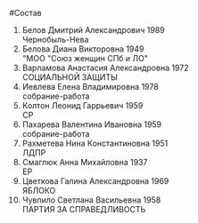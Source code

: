 #Состав
1. Белов Дмитрий Александрович 1989   
    Чернобыль-Нева
2. Белова Диана Викторовна 1949   
    "МОО "Союз женщин СПб и ЛО"
3. Варламова Анастасия Александровна 1972   
    СОЦИАЛЬНОЙ ЗАЩИТЫ
4. Иевлева Елена Владимировна 1978   
    собрание-работа
5. Колтон Леонид Гаррьевич 1959   
    СР
6. Пахарева Валентина Ивановна 1959   
    собрание-работа
7. Рахметева Нина Константиновна 1951   
    ЛДПР
8. Смаглюк Анна Михайловна 1937   
    ЕР
9. Цветкова Галина Александровна 1969   
    ЯБЛОКО
10. Чувпило Светлана Васильевна 1958   
    ПАРТИЯ ЗА СПРАВЕДЛИВОСТЬ
